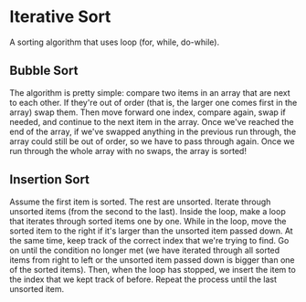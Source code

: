 # Iterative Sort
A sorting algorithm that uses loop (for, while, do-while).

## Bubble Sort
The algorithm is pretty simple: compare two items in an array that are
next to each other. If they're out of order (that is, the larger one
comes first in the array) swap them. Then move forward one index,
compare again, swap if needed, and continue to the next item in the
array. Once we've reached the end of the array, if we've swapped
anything in the previous run through, the array could still be out
of order, so we have to pass through again. Once we run through the
whole array with no swaps, the array is sorted!

## Insertion Sort
Assume the first item is sorted. The rest are unsorted. Iterate through
unsorted items (from the second to the last). Inside the loop, make a
loop that iterates through sorted items one by one. While in the loop,
move the sorted item to the right if it's larger than the unsorted item
passed down. At the same time, keep track of the correct index that
we're trying to find. Go on until the condition no longer met (we have
iterated through all sorted items from right to left or the unsorted
item passed down is bigger than one of the sorted items). Then, when
the loop has stopped, we insert the item to the index that we kept
 track of before. Repeat the process until the last unsorted item.